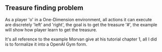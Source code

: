 ## Treasure finding problem

As a player 'o' in a One-Dimension environment, all actions it can execute are discretely 'left' and 'right', the goal is to get the treasure '#', the example will show how player learn to get the treasure.

It's all reference to the example Morvan give at his tutorial chapter 1,
all I did is to formalize it into a OpenAI Gym form.
